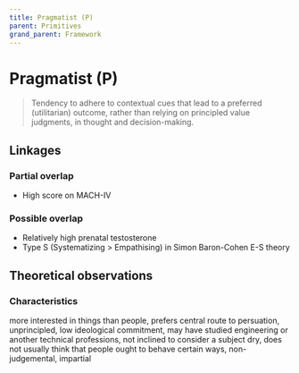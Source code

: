 ```yaml
---
title: Pragmatist (P)
parent: Primitives
grand_parent: Framework
---
```


# Pragmatist (P)

>Tendency to adhere to contextual cues that lead to a preferred (utilitarian) outcome, rather than relying on principled value judgments, in thought and decision-making.

## Linkages

### Partial overlap

* High score on MACH-IV

### Possible overlap

* Relatively high prenatal testosterone
* Type S (Systematizing > Empathising) in Simon Baron-Cohen E-S theory

## Theoretical observations

### Characteristics

more interested in things than people, prefers central route to persuation, unprincipled, low ideological commitment, may have studied engineering or another technical professions, not inclined to consider a subject dry, does not usually think that people ought to behave certain ways, non-judgemental, impartial